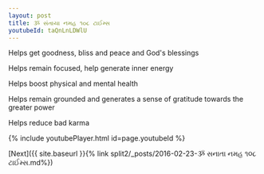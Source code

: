 ```yaml
---
layout: post
title: ૐ સંતાયા નમહ ૧૦૮ ટાઈમ્સ
youtubeId: taQnLnLDWlU
---
```

 
 
Helps get goodness, bliss and peace and God's blessings
 
Helps remain focused, help generate inner energy 
 
Helps boost physical and mental health 
 
Helps remain grounded and generates a sense of gratitude towards the greater power 
 
Helps reduce bad karma
 
 
 
 


{% include youtubePlayer.html id=page.youtubeId %}
 
[Next]({{ site.baseurl }}{% link  split2/_posts/2016-02-23-ૐ સનાતા નમહ ૧૦૮ ટાઈમ્સ.md%})
 
